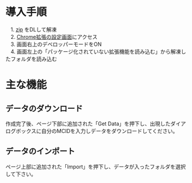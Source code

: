 # 導入手順

　1. [zip](https://github.com/cadenza-system/Tier-Maker-average/releases/download/v1.0.0/tier-maker-manager.zip) をDLして解凍<br/>
　2. [Chrome拡張の設定画面](https://chrome://extensions)にアクセス<br/>
　3. 画面右上のデベロッパーモードをON<br/>
　4. 画面左上の「パッケージ化されていない拡張機能を読み込む」から解凍したフォルダを読み込む<br/>

# 主な機能

## データのダウンロード

作成完了後、ページ下部に追加された「Get Data」を押下し、出現したダイアログボックスに自分のMCIDを入力しデータをダウンロードしてください。

## データのインポート

ページ上部に追加された「Import」を押下し、データが入ったフォルダを選択して下さい。
